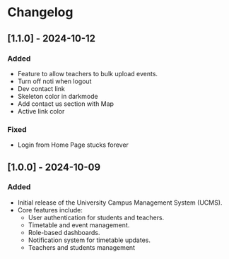 # Changelog

## [1.1.0] - 2024-10-12

### Added

- Feature to allow teachers to bulk upload events.
- Turn off noti when logout
- Dev contact link
- Skeleton color in darkmode
- Add contact us section with Map
- Active link color

### Fixed

- Login from Home Page stucks forever

## [1.0.0] - 2024-10-09

### Added

- Initial release of the University Campus Management System (UCMS).
- Core features include:
  - User authentication for students and teachers.
  - Timetable and event management.
  - Role-based dashboards.
  - Notification system for timetable updates.
  - Teachers and students management
